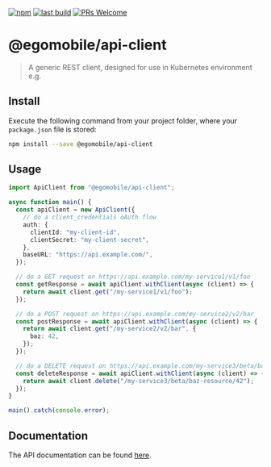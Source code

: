 [![npm](https://img.shields.io/npm/v/@egomobile/api-client.svg)](https://www.npmjs.com/package/@egomobile/api-client)
[![last build](https://img.shields.io/github/workflow/status/egomobile/api-client/Publish)](https://github.com/egomobile/api-client/actions?query=workflow%3APublish)
[![PRs Welcome](https://img.shields.io/badge/PRs-welcome-brightgreen.svg?style=flat-square)](https://github.com/egomobile/api-client/pulls)

# @egomobile/api-client

> A generic REST client, designed for use in Kubernetes environment e.g.

## Install

Execute the following command from your project folder, where your `package.json` file is stored:

```bash
npm install --save @egomobile/api-client
```

## Usage

```typescript
import ApiClient from "@egomobile/api-client";

async function main() {
  const apiClient = new ApiClient({
    // do a client_credentials oAuth flow
    auth: {
      clientId: "my-client-id",
      clientSecret: "my-client-secret",
    },
    baseURL: "https://api.example.com/",
  });

  // do a GET request on https://api.example.com/my-service1/v1/foo
  const getResponse = await apiClient.withClient(async (client) => {
    return await client.get("/my-service1/v1/foo");
  });

  // do a POST request on https://api.example.com/my-service2/v2/bar
  const postResponse = await apiClient.withClient(async (client) => {
    return await client.get("/my-service2/v2/bar", {
      baz: 42,
    });
  });

  // do a DELETE request on https://api.example.com/my-service3/beta/baz-resource/42
  const deleteResponse = await apiClient.withClient(async (client) => {
    return await client.delete("/my-service3/beta/baz-resource/42");
  });
}

main().catch(console.error);
```

## Documentation

The API documentation can be found [here](https://egomobile.github.io/api-client/).
